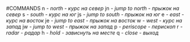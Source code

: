 #COMMANDS
n *- north - курс на север*
jn *- jump to north - прыжок на север*
s *- south - курс на юг*
js *- jump to south - прыжок на юг*
e *- east - курс на восток*
je *- jump to east  - прыжок на восток*
w *- west - курс на запад*
jw *- jump to west - прыжок на запад*
p *- periscope - перископ*
r *- radar - радар*
h *- hold - зависнуть на месте*
q *- close - выход*